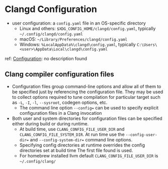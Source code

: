 # Clangd Configuration

- user configuration: a `config.yaml` file in an OS-specific directory
  - Linux and others: `$XDG_CONFIG_HOME/clangd/config.yaml`, typically `~/.config/clangd/config.yaml`
  - macOS: `~/Library/Preferences/clangd/config.yaml`
  - Windows: `%LocalAppData%\clangd\config.yaml`, typically `C:\Users\<user>\AppData\Local\clangd\config.yaml`

ref: [Configuration](https://clangd.llvm.org/config): no description found

## Clang compiler configuration files

- Configuration files group command-line options and allow all of them to be specified just by referencing the configuration file. They may be used to collect options required to tune compilation for particular target such as `-L`, `-I`, `-l`, `--sysroot`, codegen options, etc.
  - The command line option `--config=` can be used to specify explicit configuration files in a Clang invocation
- Both user and system directories for configuration files can be specified either during build or during runtime.
  - At build time, use `CLANG_CONFIG_FILE_USER_DIR` and `CLANG_CONFIG_FILE_SYSTEM_DIR`. At run time use the `--config-user-dir=` and `--config-system-dir=` command line options.
  - Specifying config directories at runtime overrides the config directories set at build time The first file found is used.
  - For homebrew installed llvm default `CLANG_CONFIG_FILE_USER_DIR` is `~/.config/clang/` 
